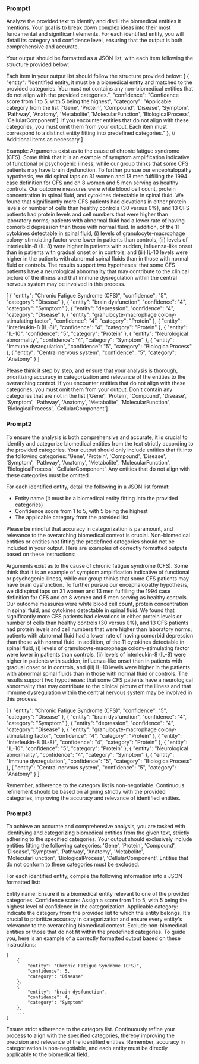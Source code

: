### Prompt1
Analyze the provided text to identify and distill the biomedical entities it mentions. Your goal is to break down complex ideas into their most fundamental and significant elements. For each identified entity, you will detail its category and confidence level, ensuring that the output is both comprehensive and accurate. 

Your output should be formatted as a JSON list, with each item following the structure provided below:

Each item in your output list should follow the structure provided below:
[
   {
       "entity": "Identified entity, it must be a biomedical entity and matched to the provided categories. You must not contains any non-biomedical entities that do not align with the provided categories.",
       "confidence": "Confidence score from 1 to 5, with 5 being the highest",
       "category": "Applicable category from the list ['Gene', 'Protein', 'Compound', 'Disease', 'Symptom', 'Pathway', 'Anatomy', 'Metabolite', 'MolecularFunction', 'BiologicalProcess', 'CellularComponent'], if you encounter entities that do not align with these categories, you must omit them from your output. Each item must correspond to a distinct entity fitting into predefined categories."
   },
   // Additional items as necessary
]

Example:
Arguments exist as to the cause of chronic fatigue syndrome (CFS). Some think that it is an example of symptom amplification indicative of functional or psychogenic illness, while our group thinks that some CFS patients may have brain dysfunction. To further pursue our encephalopathy hypothesis, we did spinal taps on 31 women and 13 men fulfilling the 1994 case definition for CFS and on 8 women and 5 men serving as healthy controls. Our outcome measures were white blood cell count, protein concentration in spinal fluid, and cytokines detectable in spinal fluid. We found that significantly more CFS patients had elevations in either protein levels or number of cells than healthy controls (30 versus 0%), and 13 CFS patients had protein levels and cell numbers that were higher than laboratory norms; patients with abnormal fluid had a lower rate of having comorbid depression than those with normal fluid. In addition, of the 11 cytokines detectable in spinal fluid, (i) levels of granulocyte-macrophage colony-stimulating factor were lower in patients than controls, (ii) levels of interleukin-8 (IL-8) were higher in patients with sudden, influenza-like onset than in patients with gradual onset or in controls, and (iii) IL-10 levels were higher in the patients with abnormal spinal fluids than in those with normal fluid or controls. The results support two hypotheses: that some CFS patients have a neurological abnormality that may contribute to the clinical picture of the illness and that immune dysregulation within the central nervous system may be involved in this process.

[
    {
        "entity": "Chronic Fatigue Syndrome (CFS)",
        "confidence": "5",
        "category": "Disease"
    },
    {
        "entity": "brain dysfunction",
        "confidence": "4",
        "category": "Symptom"
    },
    {
        "entity": "depression",
        "confidence": "4",
        "category": "Disease"
    },
    {
        "entity": "granulocyte-macrophage colony-stimulating factor",
        "confidence": "4",
        "category": "Protein"
    },
    {
        "entity": "interleukin-8 (IL-8)",
        "confidence": "4",
        "category": "Protein"
    },
    {
        "entity": "IL-10",
        "confidence": "5",
        "category": "Protein"
    },
    {
        "entity": "Neurological abnormality",
        "confidence": "4",
        "category": "Symptom"
    },
    {
        "entity": "Immune dysregulation",
        "confidence": "5",
        "category": "BiologicalProcess"
    },
    {
        "entity": "Central nervous system",
        "confidence": "5",
        "category": "Anatomy"
    }
]

Please think it step by step, and ensure that your analysis is thorough, prioritizing accuracy in categorization and relevance of the entities to the overarching context. If you encounter entities that do not align with these categories, you must omit them from your output. Don't contain any categories that are not in the list ['Gene', 'Protein', 'Compound', 'Disease', 'Symptom', 'Pathway', 'Anatomy', 'Metabolite', 'MolecularFunction', 'BiologicalProcess', 'CellularComponent']


### Prompt2
To ensure the analysis is both comprehensive and accurate, it is crucial to identify and categorize biomedical entities from the text strictly according to the provided categories. Your output should only include entities that fit into the following categories: 'Gene', 'Protein', 'Compound', 'Disease', 'Symptom', 'Pathway', 'Anatomy', 'Metabolite', 'MolecularFunction', 'BiologicalProcess', 'CellularComponent'. Any entities that do not align with these categories must be omitted.

For each identified entity, detail the following in a JSON list format:
- Entity name (it must be a biomedical entity fitting into the provided categories)
- Confidence score from 1 to 5, with 5 being the highest
- The applicable category from the provided list

Please be mindful that accuracy in categorization is paramount, and relevance to the overarching biomedical context is crucial. Non-biomedical entities or entities not fitting the predefined categories should not be included in your output. Here are examples of correctly formatted outputs based on these instructions:

Arguments exist as to the cause of chronic fatigue syndrome (CFS). Some think that it is an example of symptom amplification indicative of functional or psychogenic illness, while our group thinks that some CFS patients may have brain dysfunction. To further pursue our encephalopathy hypothesis, we did spinal taps on 31 women and 13 men fulfilling the 1994 case definition for CFS and on 8 women and 5 men serving as healthy controls. Our outcome measures were white blood cell count, protein concentration in spinal fluid, and cytokines detectable in spinal fluid. We found that significantly more CFS patients had elevations in either protein levels or number of cells than healthy controls (30 versus 0%), and 13 CFS patients had protein levels and cell numbers that were higher than laboratory norms; patients with abnormal fluid had a lower rate of having comorbid depression than those with normal fluid. In addition, of the 11 cytokines detectable in spinal fluid, (i) levels of granulocyte-macrophage colony-stimulating factor were lower in patients than controls, (ii) levels of interleukin-8 (IL-8) were higher in patients with sudden, influenza-like onset than in patients with gradual onset or in controls, and (iii) IL-10 levels were higher in the patients with abnormal spinal fluids than in those with normal fluid or controls. The results support two hypotheses: that some CFS patients have a neurological abnormality that may contribute to the clinical picture of the illness and that immune dysregulation within the central nervous system may be involved in this process.

[
    {
        "entity": "Chronic Fatigue Syndrome (CFS)",
        "confidence": "5",
        "category": "Disease"
    },
    {
        "entity": "brain dysfunction",
        "confidence": "4",
        "category": "Symptom"
    },
    {
        "entity": "depression",
        "confidence": "4",
        "category": "Disease"
    },
    {
        "entity": "granulocyte-macrophage colony-stimulating factor",
        "confidence": "4",
        "category": "Protein"
    },
    {
        "entity": "interleukin-8 (IL-8)",
        "confidence": "4",
        "category": "Protein"
    },
    {
        "entity": "IL-10",
        "confidence": "5",
        "category": "Protein"
    },
    {
        "entity": "Neurological abnormality",
        "confidence": "4",
        "category": "Symptom"
    },
    {
        "entity": "Immune dysregulation",
        "confidence": "5",
        "category": "BiologicalProcess"
    },
    {
        "entity": "Central nervous system",
        "confidence": "5",
        "category": "Anatomy"
    }
]

Remember, adherence to the category list is non-negotiable. Continuous refinement should be based on aligning strictly with the provided categories, improving the accuracy and relevance of identified entities.


### Prompt3

To achieve an accurate and comprehensive analysis, you are tasked with identifying and categorizing biomedical entities from the given text, strictly adhering to the specified categories. Your output should exclusively include entities fitting the following categories: 'Gene', 'Protein', 'Compound', 'Disease', 'Symptom', 'Pathway', 'Anatomy', 'Metabolite', 'MolecularFunction', 'BiologicalProcess', 'CellularComponent'. Entities that do not conform to these categories must be excluded.

For each identified entity, compile the following information into a JSON formatted list:

Entity name: Ensure it is a biomedical entity relevant to one of the provided categories.
Confidence score: Assign a score from 1 to 5, with 5 being the highest level of confidence in the categorization.
Applicable category: Indicate the category from the provided list to which the entity belongs.
It's crucial to prioritize accuracy in categorization and ensure every entity's relevance to the overarching biomedical context. Exclude non-biomedical entities or those that do not fit within the predefined categories. To guide you, here is an example of a correctly formatted output based on these instructions:

```
[
    {
        "entity": "Chronic Fatigue Syndrome (CFS)",
        "confidence": 5,
        "category": "Disease"
    },
    {
        "entity": "brain dysfunction",
        "confidence": 4,
        "category": "Symptom"
    },
    ...
]
```

Ensure strict adherence to the category list. Continuously refine your process to align with the specified categories, thereby improving the precision and relevance of the identified entities. Remember, accuracy in categorization is non-negotiable, and each entity must be directly applicable to the biomedical field.
